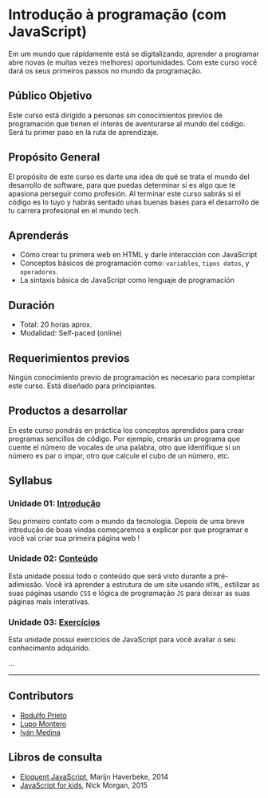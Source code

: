 # Introdução à programação (com JavaScript)

Em um mundo que rápidamente está se digitalizando, aprender a programar abre novas (e muitas vezes melhores) oportunidades. Com este curso você dará os seus primeiros passos no mundo da programação.

## Público Objetivo

Este curso está dirigido a personas _sin_ conocimientos previos de programación
que tienen el interés de aventurarse al mundo del código. Será tu primer paso en
la ruta de aprendizaje.

## Propósito General

El propósito de este curso es darte una idea de qué se trata el mundo del
desarrollo de software, para que puedas determinar si es algo que te apasiona
perseguir como profesión. Al terminar este curso sabrás si el código es lo tuyo
y habrás sentado unas buenas bases para el desarrollo de tu carrera profesional
en el mundo tech.

## Aprenderás

* Cómo crear tu primera web en HTML y darle interacción con JavaScript
* Conceptos básicos de programación como: `variables`, `tipos datos`,
  y `operadores`.
* La sintaxis básica de JavaScript como lenguaje de programación

## Duración

* Total: 20 horas aprox.
* Modalidad: Self-paced (online)

## Requerimientos previos

Ningún conocimiento previo de programación es necesario para completar este
curso. Está diseñado para principiantes.

## Productos a desarrollar

En este curso pondrás en práctica los conceptos aprendidos para crear programas
sencillos de código. Por ejemplo, crearás un programa que cuente el número de
vocales de una palabra, otro que identifique si un número es par o impar, otro
que calcule el cubo de un número, etc.

## Syllabus

### Unidade 01: [Introdução](00-introduction)

Seu primeiro contato com o mundo da tecnologia. Depois de uma breve introdução
de boas vindas começaremos a explicar por que programar e você vai criar sua
primeira página web !

### Unidade 02: [Conteúdo](01-content)

Esta unidade possui todo o conteúdo que será visto durante a pré-adimissão. Você
irá aprender a estrutura de um site usando `HTML`, estilizar as suas páginas
usando `CSS` e lógica de programação `JS` para deixar as suas páginas mais
interativas.

### Unidade 03: [Exercícios](02-exercises)

Esta unidade possui exercícios de JavaScript para você avaliar o seu conhecimento adquirido.

...

***

## Contributors

* [Rodulfo Prieto](https://github.com/chamodev)
* [Lupo Montero](https://github.com/lupomontero)
* [Iván Medina](https://github.com/ivandevp)

## Libros de consulta

* [Eloquent JavaScript](http://eloquentjavascript.net/), Marijn Haverbeke, 2014
* [JavaScript for kids](http://pepa.holla.cz/wp-content/uploads/2015/11/JavaScript-for-Kids.pdf),
  Nick Morgan, 2015
